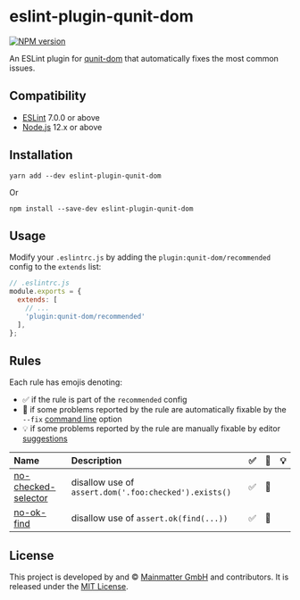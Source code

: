 eslint-plugin-qunit-dom
==============================================================================

[![NPM version](https://img.shields.io/npm/v/eslint-plugin-qunit-dom.svg?style=flat)](https://npmjs.org/package/eslint-plugin-qunit-dom)

An ESLint plugin for [qunit-dom] that automatically fixes the most common issues.

[qunit-dom]: https://github.com/Mainmatter/qunit-dom

Compatibility
------------------------------------------------------------------------------

- [ESLint](https://eslint.org/) 7.0.0 or above
- [Node.js](https://nodejs.org/) 12.x or above

Installation
------------------------------------------------------------------------------

```shell
yarn add --dev eslint-plugin-qunit-dom
```

Or

```shell
npm install --save-dev eslint-plugin-qunit-dom
```

Usage
------------------------------------------------------------------------------

Modify your `.eslintrc.js` by adding the `plugin:qunit-dom/recommended` config
to the `extends` list:

```js
// .eslintrc.js
module.exports = {
  extends: [
    // ...
    'plugin:qunit-dom/recommended'
  ],
};
```

Rules
------------------------------------------------------------------------------

Each rule has emojis denoting:

- ✅ if the rule is part of the `recommended` config
- 🔧 if some problems reported by the rule are automatically fixable by the `--fix` [command line](https://eslint.org/docs/user-guide/command-line-interface#fixing-problems) option
- 💡 if some problems reported by the rule are manually fixable by editor [suggestions](https://eslint.org/docs/developer-guide/working-with-rules#providing-suggestions)

<!--RULES_TABLE_START-->

| Name    | Description | ✅ | 🔧 | 💡 |
|:--------|:------------|:---------------|:-----------|:---------------|
| [no-checked-selector](./rules/no-checked-selector.md) | disallow use of `assert.dom('.foo:checked').exists()` | ✅ | 🔧 |  |
| [no-ok-find](./rules/no-ok-find.md) | disallow use of `assert.ok(find(...))` | ✅ | 🔧 |  |

<!--RULES_TABLE_END-->

License
------------------------------------------------------------------------------

This project is developed by and &copy; [Mainmatter GmbH](http://mainmatter.com)
and contributors. It is released under the [MIT License](./LICENSE).
